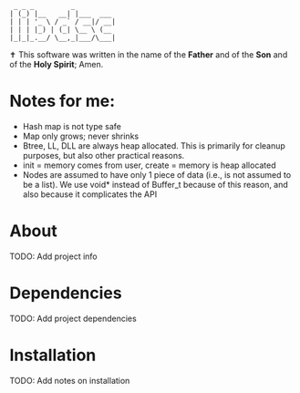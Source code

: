 ```
 _ _ _         _
| (_) |__   __| |___  ___
| | | '_ \ / _` / __|/ __|
| | | |_) | (_| \__ \ (__
|_|_|_.__/ \__,_|___/\___|
```

✝️ This software was written in the name of the __Father__ and of the __Son__ and of the __Holy Spirit__; Amen.

# Notes for me:
- Hash map is not type safe
- Map only grows; never shrinks
- Btree, LL, DLL are always heap allocated. This is primarily for cleanup purposes, but also other practical
reasons.
- init = memory comes from user, create = memory is heap allocated
- Nodes are assumed to have only 1 piece of data (i.e., is not assumed to be a list). We use void* instead
of Buffer_t because of this reason, and also because it complicates the API

# About

TODO: Add project info

# Dependencies

TODO: Add project dependencies

# Installation

TODO: Add notes on installation
